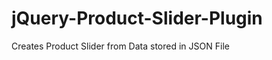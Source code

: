 jQuery-Product-Slider-Plugin
============================

Creates Product Slider from Data stored in JSON File
